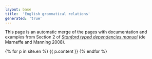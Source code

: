 ```yaml
---
layout: base
title:  'English grammatical relations'
generated: 'true'
---
```


This page is an automatic merge of the pages with documentation and
examples from Section 2 of *[Stanford typed dependencies
manual](http://nlp.stanford.edu/software/dependencies_manual.pdf)* (de
Marneffe and Manning 2008).

{% for p in site.en %}
{{ p.content }}
{% endfor %}
